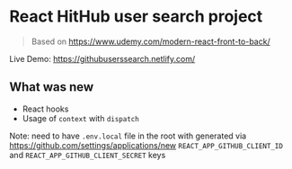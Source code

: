 # React HitHub user search project
> Based on https://www.udemy.com/modern-react-front-to-back/

Live Demo: https://githubuserssearch.netlify.com/

## What was new
* React hooks
* Usage of `context` with `dispatch`

Note: need to have `.env.local` file in the root with generated via https://github.com/settings/applications/new `REACT_APP_GITHUB_CLIENT_ID` and `REACT_APP_GITHUB_CLIENT_SECRET` keys
